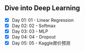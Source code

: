 ## Dive into Deep Learning

- [x] Day 01: 01 - Linear Regression
- [x] Day 02: 02 - Softmax
- [x] Day 03: 03 - MLP
- [x] Day 04: 04 - Dropout
- [x] Day 05: 05 - Kaggle房价预测
